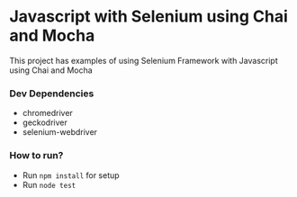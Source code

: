 
# Javascript with Selenium using Chai and Mocha

This project has examples of using Selenium Framework with Javascript using Chai and Mocha

### Dev Dependencies
- chromedriver
- geckodriver
- selenium-webdriver
  

### How to run?

- Run `npm install` for setup
- Run `node test`